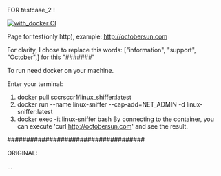 FOR testcase_2 !

[![with_docker CI](https://github.com/ruslanakhmett/test_cases/actions/workflows/ci.yml/badge.svg)](https://github.com/ruslanakhmett/test_cases/actions/workflows/ci.yml)

Page for test(only http), example: http://octobersun.com

For clarity, I chose to replace this words: ["information", "support", "October",] for this "#######"

To run need docker on your machine.

Enter your terminal:
1. docker pull sccrsccr1/linux_shiffer:latest
2. docker run --name linux-sniffer --cap-add=NET_ADMIN -d linux-sniffer:latest
3. docker exec -it linux-sniffer bash
By connecting to the container, you can execute 'curl http://octobersun.com' and see the result.



####################################

ORIGINAL:

...
<head>
<meta http-equiv="Content-Type" content="text/html; charset=utf-8" />
<title>October Sun Business Solutions</title>
<style type="text/css">

<p class="style1">
<img alt="October Sun Business Solutions" longdesc="Providing Information Technology Services to Businesses" src="OSimages/os%20b.jpg" width="700" height="165" />&nbsp;&nbsp;&nbsp;&nbsp;&nbsp;&nbsp;&nbsp;&nbsp;&nbsp;&nbsp;&nbsp;&nbsp;&nbsp;&nbsp;&nbsp;&nbsp;&nbsp;&nbsp; </p>
<p class="style2">simple information technology support for business</p>
<p class="style2">&nbsp;</p>
<p class="style2">780-975-5405</p>
...

######################################

PROCESSED:

...
<head>
<meta http-equiv="Content-Type" content="text/html; charset=utf-8" />
<title>####### Sun Business Solutions</title>
<style type="text/css">

<p class="style1">
<img alt="####### Sun Business Solutions" longdesc="Providing ####### Technology Services to Businesses" src="OSimages/os%20b.jpg" width="700" height="165" />&nbsp;&nbsp;&nbsp;&nbsp;&nbsp;&nbsp;&nbsp;&nbsp;&nbsp;&nbsp;&nbsp;&nbsp;&nbsp;&nbsp;&nbsp;&nbsp;&nbsp;&nbsp; </p>
<p class="style2">simple ####### technology ####### for business</p>
<p class="style2">&nbsp;</p>
<p class="style2">780-975-5405</p>
...